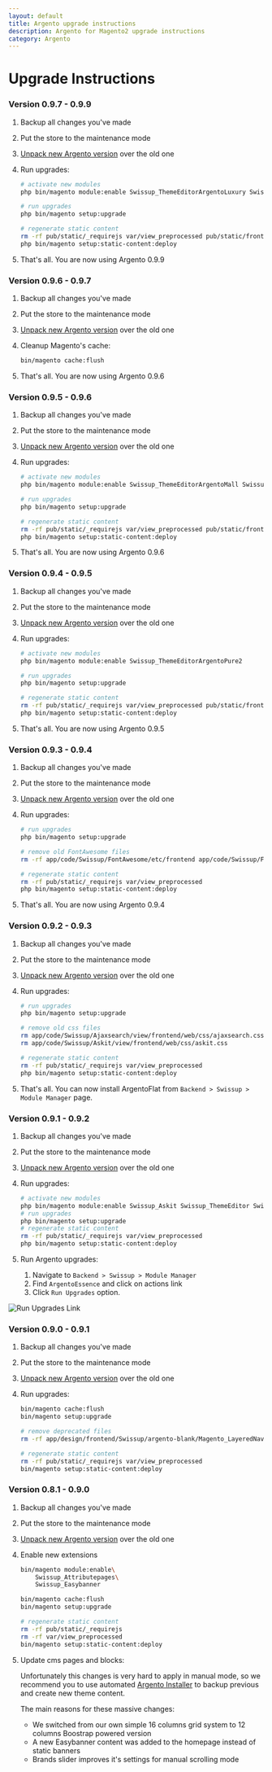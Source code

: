 ```yaml
---
layout: default
title: Argento upgrade instructions
description: Argento for Magento2 upgrade instructions
category: Argento
---
```


# Upgrade Instructions

### Version 0.9.7 - 0.9.9

 1. Backup all changes you've made
 2. Put the store to the maintenance mode
 3. [Unpack new Argento version][unpack_package] over the old one
 4. Run upgrades:

    ```bash
    # activate new modules
    php bin/magento module:enable Swissup_ThemeEditorArgentoLuxury Swissup_HoverGallery

    # run upgrades
    php bin/magento setup:upgrade

    # regenerate static content
    rm -rf pub/static/_requirejs var/view_preprocessed pub/static/frontend/Swissup
    php bin/magento setup:static-content:deploy
    ```

5. That's all. You are now using Argento 0.9.9

### Version 0.9.6 - 0.9.7

 1. Backup all changes you've made
 2. Put the store to the maintenance mode
 3. [Unpack new Argento version][unpack_package] over the old one
 4. Cleanup Magento's cache:

    ```bash
    bin/magento cache:flush
    ```

 5. That's all. You are now using Argento 0.9.6

### Version 0.9.5 - 0.9.6

 1. Backup all changes you've made
 2. Put the store to the maintenance mode
 3. [Unpack new Argento version][unpack_package] over the old one
 4. Run upgrades:

    ```bash
    # activate new modules
    php bin/magento module:enable Swissup_ThemeEditorArgentoMall Swissup_Suggestpage Swissup_Ajaxpro

    # run upgrades
    php bin/magento setup:upgrade

    # regenerate static content
    rm -rf pub/static/_requirejs var/view_preprocessed pub/static/frontend/Swissup
    php bin/magento setup:static-content:deploy
    ```

5. That's all. You are now using Argento 0.9.6

### Version 0.9.4 - 0.9.5

 1. Backup all changes you've made
 2. Put the store to the maintenance mode
 3. [Unpack new Argento version][unpack_package] over the old one
 4. Run upgrades:

    ```bash
    # activate new modules
    php bin/magento module:enable Swissup_ThemeEditorArgentoPure2

    # run upgrades
    php bin/magento setup:upgrade

    # regenerate static content
    rm -rf pub/static/_requirejs var/view_preprocessed pub/static/frontend/Swissup
    php bin/magento setup:static-content:deploy
    ```

5. That's all. You are now using Argento 0.9.5


### Version 0.9.3 - 0.9.4

1. Backup all changes you've made
2. Put the store to the maintenance mode
3. [Unpack new Argento version][unpack_package] over the old one
4. Run upgrades:

   ```bash
   # run upgrades
   php bin/magento setup:upgrade

   # remove old FontAwesome files
   rm -rf app/code/Swissup/FontAwesome/etc/frontend app/code/Swissup/FontAwesome/view/frontend

   # regenerate static content
   rm -rf pub/static/_requirejs var/view_preprocessed
   php bin/magento setup:static-content:deploy
   ```

5. That's all. You are now using Argento 0.9.4

### Version 0.9.2 - 0.9.3

 1. Backup all changes you've made
 2. Put the store to the maintenance mode
 3. [Unpack new Argento version][unpack_package] over the old one
 4. Run upgrades:

    ```bash
    # run upgrades
    php bin/magento setup:upgrade

    # remove old css files
    rm app/code/Swissup/Ajaxsearch/view/frontend/web/css/ajaxsearch.css
    rm app/code/Swissup/Askit/view/frontend/web/css/askit.css

    # regenerate static content
    rm -rf pub/static/_requirejs var/view_preprocessed
    php bin/magento setup:static-content:deploy
    ```

 5. That's all. You can now install ArgentoFlat from
    `Backend > Swissup > Module Manager` page.

### Version 0.9.1 - 0.9.2

 1. Backup all changes you've made
 2. Put the store to the maintenance mode
 3. [Unpack new Argento version][unpack_package] over the old one
 4. Run upgrades:

    ```bash
    # activate new modules
    php bin/magento module:enable Swissup_Askit Swissup_ThemeEditor Swissup_ThemeEditorArgentoEssence
    # run upgrades
    php bin/magento setup:upgrade
    # regenerate static content
    rm -rf pub/static/_requirejs var/view_preprocessed
    php bin/magento setup:static-content:deploy
    ```

 5. Run Argento upgrades:
    1. Navigate to `Backend > Swissup > Module Manager`
    2. Find `ArgentoEssence` and click on actions link
    3. Click `Run Upgrades` option.

![Run Upgrades Link](/images/m2/argento/upgrade/run-upgrades.png)

### Version 0.9.0 - 0.9.1

 1. Backup all changes you've made
 2. Put the store to the maintenance mode
 3. [Unpack new Argento version][unpack_package] over the old one
 4. Run upgrades:

    ```bash
    bin/magento cache:flush
    bin/magento setup:upgrade

    # remove deprecated files
    rm -rf app/design/frontend/Swissup/argento-blank/Magento_LayeredNavigation

    # regenerate static content
    rm -rf pub/static/_requirejs var/view_preprocessed
    bin/magento setup:static-content:deploy
    ```

### Version 0.8.1 - 0.9.0

 1. Backup all changes you've made
 2. Put the store to the maintenance mode
 3. [Unpack new Argento version][unpack_package] over the old one
 4. Enable new extensions

    ```bash
    bin/magento module:enable\
        Swissup_Attributepages\
        Swissup_Easybanner

    bin/magento cache:flush
    bin/magento setup:upgrade

    # regenerate static content
    rm -rf pub/static/_requirejs
    rm -rf var/view_preprocessed
    bin/magento setup:static-content:deploy
    ```

 5. Update cms pages and blocks:

    Unfortunately this changes is very hard to apply in manual mode, so we recommend
    you to use automated [Argento Installer][run_installer] to backup previous
    and create new theme content.

    The main reasons for these massive changes:

    - We switched from our own simple 16 columns grid system to 12 columns
      Boostrap powered version
    - A new Easybanner content was added to the homepage instead of static banners
    - Brands slider improves it's settings for manual scrolling mode

[unpack_package]: /m2/argento/installation/#unpack-argento-package-into-magento-root-folder
[run_installer]: /m2/argento/installation/#setup-configuration-and-theme-content
